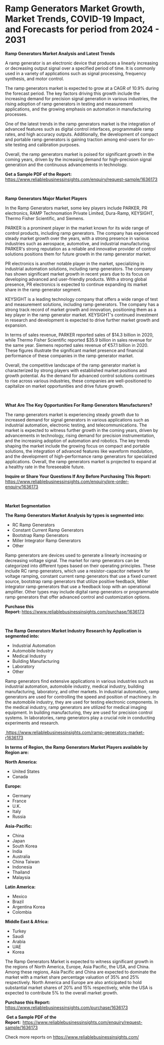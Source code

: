 <p><h1>Ramp Generators Market Growth, Market Trends, COVID-19 Impact, and Forecasts for period from 2024 - 2031</h1></p><p><strong>Ramp Generators Market Analysis and Latest Trends</strong></p>
<p><p>A ramp generator is an electronic device that produces a linearly increasing or decreasing output signal over a specified period of time. It is commonly used in a variety of applications such as signal processing, frequency synthesis, and motor control.</p><p>The ramp generators market is expected to grow at a CAGR of 10.9% during the forecast period. The key factors driving this growth include the increasing demand for precision signal generation in various industries, the rising adoption of ramp generators in testing and measurement applications, and the growing emphasis on automation in manufacturing processes.</p><p>One of the latest trends in the ramp generators market is the integration of advanced features such as digital control interfaces, programmable ramp rates, and high accuracy outputs. Additionally, the development of compact and portable ramp generators is gaining traction among end-users for on-site testing and calibration purposes.</p><p>Overall, the ramp generators market is poised for significant growth in the coming years, driven by the increasing demand for high-precision signal generation and the continuous advancements in technology.</p></p>
<p><strong>Get a Sample PDF of the Report:&nbsp;</strong> <a href="https://www.reliablebusinessinsights.com/enquiry/request-sample/1636173">https://www.reliablebusinessinsights.com/enquiry/request-sample/1636173</a></p>
<p>&nbsp;</p>
<p><strong>Ramp Generators Major Market Players</strong></p>
<p><p>In the Ramp Generators market, some key players include PARKER, PR electronics, RAMP Technomation Private Limited, Dura-Ramp, KEYSIGHT, Thermo Fisher Scientific, and Siemens. </p><p>PARKER is a prominent player in the market known for its wide range of control products, including ramp generators. The company has experienced steady market growth over the years, with a strong presence in various industries such as aerospace, automotive, and industrial manufacturing. PARKER's strong reputation as a reliable and innovative provider of control solutions positions them for future growth in the ramp generator market.</p><p>PR electronics is another notable player in the market, specializing in industrial automation solutions, including ramp generators. The company has shown significant market growth in recent years due to its focus on developing advanced and user-friendly products. With a strong global presence, PR electronics is expected to continue expanding its market share in the ramp generator segment.</p><p>KEYSIGHT is a leading technology company that offers a wide range of test and measurement solutions, including ramp generators. The company has a strong track record of market growth and innovation, positioning them as a key player in the ramp generator market. KEYSIGHT's continued investment in research and development is expected to drive further market growth and expansion.</p><p>In terms of sales revenue, PARKER reported sales of $14.3 billion in 2020, while Thermo Fisher Scientific reported $35.9 billion in sales revenue for the same year. Siemens reported sales revenue of €57.1 billion in 2020. These figures illustrate the significant market presence and financial performance of these companies in the ramp generator market. </p><p>Overall, the competitive landscape of the ramp generator market is characterized by strong players with established market positions and growth potential. As the demand for advanced control solutions continues to rise across various industries, these companies are well-positioned to capitalize on market opportunities and drive future growth.</p></p>
<p>&nbsp;</p>
<p><strong>What Are The Key Opportunities For Ramp Generators Manufacturers?</strong></p>
<p><p>The ramp generators market is experiencing steady growth due to increased demand for signal generators in various applications such as industrial automation, electronic testing, and telecommunications. The market is expected to witness further growth in the coming years, driven by advancements in technology, rising demand for precision instrumentation, and the increasing adoption of automation and robotics. The key trends shaping the market include the growing focus on compact and portable solutions, the integration of advanced features like waveform modulation, and the development of high-performance ramp generators for specialized applications. Overall, the ramp generators market is projected to expand at a healthy rate in the foreseeable future.</p></p>
<p><strong>Inquire or Share Your Questions If Any Before Purchasing This Report:</strong> <a href="https://www.reliablebusinessinsights.com/enquiry/pre-order-enquiry/1636173">https://www.reliablebusinessinsights.com/enquiry/pre-order-enquiry/1636173</a></p>
<p>&nbsp;</p>
<p><strong>Market Segmentation</strong></p>
<p><strong>The Ramp Generators Market Analysis by types is segmented into:</strong></p>
<p><ul><li>RC Ramp Generators</li><li>Constant Current Ramp Generators</li><li>Bootstrap Ramp Generators</li><li>Miller Integrator Ramp Generators</li><li>Other</li></ul></p>
<p><p>Ramp generators are devices used to generate a linearly increasing or decreasing voltage signal. The market for ramp generators can be categorized into different types based on their operating principles. These include RC ramp generators, which use a resistor-capacitor network for voltage ramping, constant current ramp generators that use a fixed current source, bootstrap ramp generators that utilize positive feedback, Miller integrator ramp generators that use a feedback loop with an operational amplifier. Other types may include digital ramp generators or programmable ramp generators that offer advanced control and customization options.</p></p>
<p><strong>Purchase this Report:&nbsp;</strong><a href="https://www.reliablebusinessinsights.com/purchase/1636173">https://www.reliablebusinessinsights.com/purchase/1636173</a></p>
<p>&nbsp;</p>
<p><strong>The Ramp Generators Market Industry Research by Application is segmented into:</strong></p>
<p><ul><li>Industrial Automation</li><li>Automobile Industry</li><li>Medical Industry</li><li>Building Manufacturing</li><li>Laboratory</li><li>Other</li></ul></p>
<p><p>Ramp generators find extensive applications in various industries such as industrial automation, automobile industry, medical industry, building manufacturing, laboratory, and other markets. In industrial automation, ramp generators are used for controlling the speed and position of machinery. In the automobile industry, they are used for testing electronic components. In the medical industry, ramp generators are utilized for medical imaging equipment. In building manufacturing, they are used for precision control systems. In laboratories, ramp generators play a crucial role in conducting experiments and research.</p></p>
<p><a href="https://www.reliablebusinessinsights.com/ramp-generators-market-r1636173">&nbsp;https://www.reliablebusinessinsights.com/ramp-generators-market-r1636173</a></p>
<p><strong>In terms of Region, the Ramp Generators Market Players available by Region are:</strong></p>
<p>
    <p> <strong> North America: </strong>
        <ul>
            <li>United States</li>
            <li>Canada</li>
        </ul>
        </p> 
    <p> <strong> Europe: </strong>
        <ul>
            <li>Germany</li>
            <li>France</li>
            <li>U.K.</li>
            <li>Italy</li>
            <li>Russia</li>
        </ul>
        </p> 
    <p> <strong> Asia-Pacific: </strong>
        <ul>
            <li>China</li>
            <li>Japan</li>
            <li>South Korea</li>
            <li>India</li>
            <li>Australia</li>
            <li>China Taiwan</li>
            <li>Indonesia</li>
            <li>Thailand</li>
            <li>Malaysia</li>
        </ul>
        </p> 
    <p> <strong> Latin America: </strong>
        <ul>
            <li>Mexico</li>
            <li>Brazil</li>
            <li>Argentina Korea</li>
            <li>Colombia</li>
        </ul>
        </p> 
    <p> <strong> Middle East & Africa: </strong>
        <ul>
            <li>Turkey</li>
            <li>Saudi</li>
            <li>Arabia</li>
            <li>UAE</li>
            <li>Korea</li>
        </ul>
    </p>
    </p>
<p><p>The Ramp Generators Market is expected to witness significant growth in the regions of North America, Europe, Asia Pacific, the USA, and China. Among these regions, Asia Pacific and China are expected to dominate the market with a market share percentage valuation of 35% and 25% respectively. North America and Europe are also anticipated to hold substantial market shares of 20% and 15% respectively, while the USA is expected to contribute 5% to the overall market growth.</p></p>
<p><strong>Purchase this Report: </strong><a href="https://www.reliablebusinessinsights.com/purchase/1636173">https://www.reliablebusinessinsights.com/purchase/1636173</a></p>
<p>&nbsp;<strong>Get a Sample PDF of the Report:&nbsp;&nbsp;</strong><a href="https://www.reliablebusinessinsights.com/enquiry/request-sample/1636173">https://www.reliablebusinessinsights.com/enquiry/request-sample/1636173</a></p>
<p><strong></strong></p>
<p>Check more reports on <a href="https://www.reliablebusinessinsights.com/">https://www.reliablebusinessinsights.com/</a></p>
